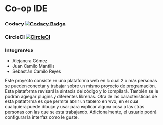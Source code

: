 # Co-op IDE
### Codacy [![Codacy Badge](https://api.codacy.com/project/badge/Grade/423687c134604885a141fc66641610dd)](https://www.codacy.com/app/miloac/CoOpIDE?utm_source=github.com&amp;utm_medium=referral&amp;utm_content=ECI-TBP/CoOpIDE&amp;utm_campaign=Badge_Grade)
### CircleCI [![CircleCI](https://circleci.com/gh/ECI-TBP/CoOpIDE/tree/master.svg)](https://circleci.com/gh/ECI-TBP/CoOpIDE/tree/master)

### Integrantes
* Alejandra Gómez
* Juan Camilo Mantilla
* Sebastián Camilo Reyes

Este proyecto consiste en una plataforma web en la cual 2 o más personas se pueden conectar y trabajar sobre un mismo proyecto de programación. Esta plataforma revisará la sintaxis del código y lo compilará. También se le podrán agregar plugins y diferentes librerías. Otra de las características de esta plataforma es que permite abrir un tablero en vivo, en el cual cualquiera puede dibujar y usar para explicar alguna cosa a las otras personas con las que se esta trabajando. Adicionalmente, el usuario podrá configurar la interfaz como le guste.
